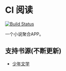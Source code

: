 # Cl 阅读
[![Build Status](https://travis-ci.com/cildhdi/clreader.svg?token=kKY3Hs2CnyW2AqbwtmzY&branch=master)](https://travis-ci.com/cildhdi/clreader)

一个小说聚合APP。

## 支持书源(不断更新)
- [少年文学](https://www.snwx8.com/)
